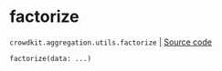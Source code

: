 # factorize
`crowdkit.aggregation.utils.factorize` | [Source code](https://github.com/Toloka/crowd-kit/blob/v1.1.0/crowdkit/aggregation/utils.py#L45)

```python
factorize(data: ...)
```

